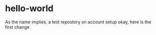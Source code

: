 # hello-world
As the name implies, a test repostory on account setup
okay, here is the first change
